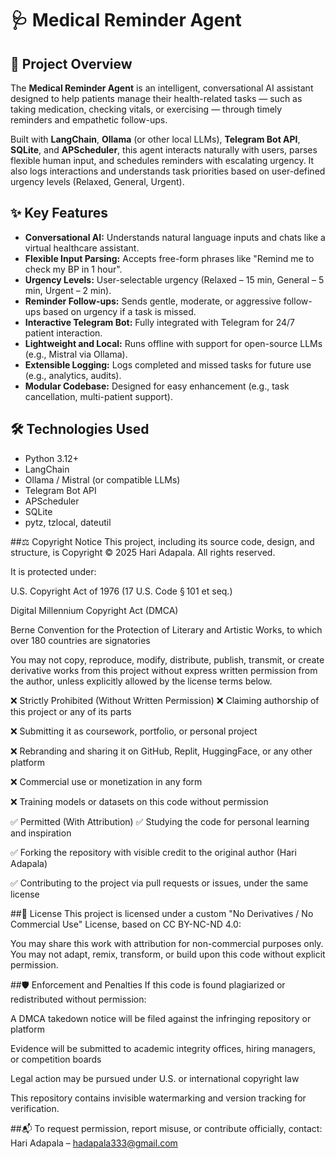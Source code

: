 # 🩺 Medical Reminder Agent

## 🤖 Project Overview

The **Medical Reminder Agent** is an intelligent, conversational AI assistant designed to help patients manage their health-related tasks — such as taking medication, checking vitals, or exercising — through timely reminders and empathetic follow-ups. 

Built with **LangChain**, **Ollama** (or other local LLMs), **Telegram Bot API**, **SQLite**, and **APScheduler**, this agent interacts naturally with users, parses flexible human input, and schedules reminders with escalating urgency. It also logs interactions and understands task priorities based on user-defined urgency levels (Relaxed, General, Urgent).

## ✨ Key Features

- **Conversational AI:** Understands natural language inputs and chats like a virtual healthcare assistant.
- **Flexible Input Parsing:** Accepts free-form phrases like "Remind me to check my BP in 1 hour".
- **Urgency Levels:** User-selectable urgency (Relaxed – 15 min, General – 5 min, Urgent – 2 min).
- **Reminder Follow-ups:** Sends gentle, moderate, or aggressive follow-ups based on urgency if a task is missed.
- **Interactive Telegram Bot:** Fully integrated with Telegram for 24/7 patient interaction.
- **Lightweight and Local:** Runs offline with support for open-source LLMs (e.g., Mistral via Ollama).
- **Extensible Logging:** Logs completed and missed tasks for future use (e.g., analytics, audits).
- **Modular Codebase:** Designed for easy enhancement (e.g., task cancellation, multi-patient support).

## 🛠️ Technologies Used

- Python 3.12+
- LangChain
- Ollama / Mistral (or compatible LLMs)
- Telegram Bot API
- APScheduler
- SQLite
- pytz, tzlocal, dateutil

##⚖️ Copyright Notice
This project, including its source code, design, and structure, is Copyright © 2025 Hari Adapala. All rights reserved.

It is protected under:

U.S. Copyright Act of 1976 (17 U.S. Code § 101 et seq.)

Digital Millennium Copyright Act (DMCA)

Berne Convention for the Protection of Literary and Artistic Works, to which over 180 countries are signatories

You may not copy, reproduce, modify, distribute, publish, transmit, or create derivative works from this project without express written permission from the author, unless explicitly allowed by the license terms below.

❌ Strictly Prohibited (Without Written Permission)
❌ Claiming authorship of this project or any of its parts

❌ Submitting it as coursework, portfolio, or personal project

❌ Rebranding and sharing it on GitHub, Replit, HuggingFace, or any other platform

❌ Commercial use or monetization in any form

❌ Training models or datasets on this code without permission

✅ Permitted (With Attribution)
✅ Studying the code for personal learning and inspiration

✅ Forking the repository with visible credit to the original author (Hari Adapala)

✅ Contributing to the project via pull requests or issues, under the same license

##📜 License
This project is licensed under a custom "No Derivatives / No Commercial Use" License, based on CC BY-NC-ND 4.0:

You may share this work with attribution for non-commercial purposes only. You may not adapt, remix, transform, or build upon this code without explicit permission.

##🛡️ Enforcement and Penalties
If this code is found plagiarized or redistributed without permission:

A DMCA takedown notice will be filed against the infringing repository or platform

Evidence will be submitted to academic integrity offices, hiring managers, or competition boards

Legal action may be pursued under U.S. or international copyright law

This repository contains invisible watermarking and version tracking for verification.

##📬 To request permission, report misuse, or contribute officially, contact:
Hari Adapala – hadapala333@gmail.com
